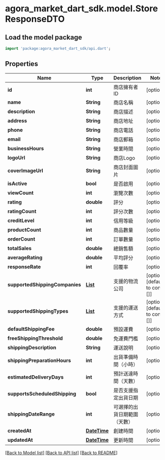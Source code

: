 # agora_market_dart_sdk.model.StoreResponseDTO

## Load the model package
```dart
import 'package:agora_market_dart_sdk/api.dart';
```

## Properties
Name | Type | Description | Notes
------------ | ------------- | ------------- | -------------
**id** | **int** | 商店擁有者ID | [optional] 
**name** | **String** | 商店名稱 | [optional] 
**description** | **String** | 商店描述 | [optional] 
**address** | **String** | 商店地址 | [optional] 
**phone** | **String** | 商店電話 | [optional] 
**email** | **String** | 商店郵箱 | [optional] 
**businessHours** | **String** | 營業時間 | [optional] 
**logoUrl** | **String** | 商店Logo | [optional] 
**coverImageUrl** | **String** | 商店封面圖片 | [optional] 
**isActive** | **bool** | 是否啟用 | [optional] 
**viewCount** | **int** | 瀏覽次數 | [optional] 
**rating** | **double** | 評分 | [optional] 
**ratingCount** | **int** | 評分次數 | [optional] 
**creditLevel** | **int** | 信用等級 | [optional] 
**productCount** | **int** | 商品數量 | [optional] 
**orderCount** | **int** | 訂單數量 | [optional] 
**totalSales** | **double** | 總銷售額 | [optional] 
**averageRating** | **double** | 平均評分 | [optional] 
**responseRate** | **int** | 回覆率 | [optional] 
**supportedShippingCompanies** | [**List<ShippingCompanyEnum>**](ShippingCompanyEnum.md) | 支援的物流公司 | [optional] [default to const []]
**supportedShippingTypes** | [**List<ShippingTypeEnum>**](ShippingTypeEnum.md) | 支援的運送方式 | [optional] [default to const []]
**defaultShippingFee** | **double** | 預設運費 | [optional] 
**freeShippingThreshold** | **double** | 免運費門檻 | [optional] 
**shippingDescription** | **String** | 運送說明 | [optional] 
**shippingPreparationHours** | **int** | 出貨準備時間（小時） | [optional] 
**estimatedDeliveryDays** | **int** | 預計送達時間（天數） | [optional] 
**supportsScheduledShipping** | **bool** | 是否支援指定出貨日期 | [optional] 
**shippingDateRange** | **int** | 可選擇的出貨日期範圍（天數） | [optional] 
**createdAt** | [**DateTime**](DateTime.md) | 創建時間 | [optional] 
**updatedAt** | [**DateTime**](DateTime.md) | 更新時間 | [optional] 

[[Back to Model list]](../README.md#documentation-for-models) [[Back to API list]](../README.md#documentation-for-api-endpoints) [[Back to README]](../README.md)


